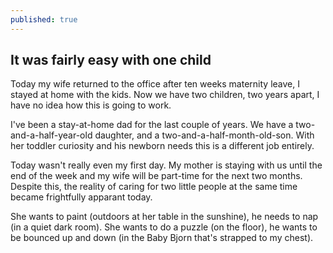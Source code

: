 ```yaml
---
published: true
---
```

## It was fairly easy with one child

Today my wife returned to the office after ten weeks maternity leave, I stayed at home with the kids. Now we have two children, two years apart, I have no idea how this is going to work. 

I've been a stay-at-home dad for the last couple of years. We have a two-and-a-half-year-old daughter, and a two-and-a-half-month-old-son. With her toddler curiosity and his newborn needs this is a different job entirely.

Today wasn't really even my first day. My mother is staying with us until the end of the week and my wife will be part-time for the next two months. Despite this, the reality of caring for two little people at the same time became frightfully apparant today.

She wants to paint (outdoors at her table in the sunshine), he needs to nap (in a quiet dark room). She  wants to do a puzzle (on the floor), he wants to be bounced up and down (in the Baby Bjorn that's strapped to my chest).
